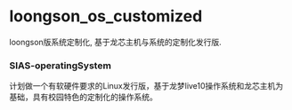 # loongson_os_customized
loongson版系统定制化, 基于龙芯主机与系统的定制化发行版.

### SIAS-operatingSystem
计划做一个有软硬件要求的Linux发行版，基于龙梦live10操作系统和龙芯主机为基础，具有校园特色的定制化的操作系统。







